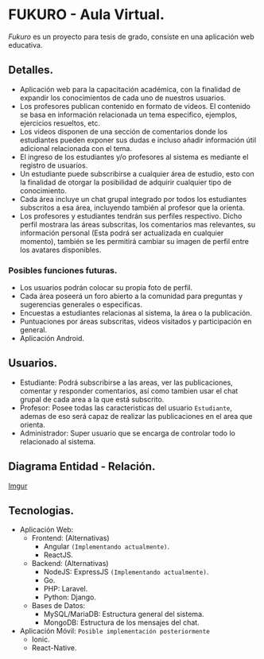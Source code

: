 # FUKURO - Aula Virtual.
*Fukuro* es un proyecto para tesis de grado, consiste en una aplicación web educativa. 

## Detalles.
- Aplicación web para la capacitación académica, con la finalidad de expandir los conocimientos de cada uno de nuestros usuarios.
- Los profesores publican contenido en formato de videos. El contenido se basa en información relacionada un tema especifico, ejemplos, ejercicios resueltos, etc.
- Los videos disponen de una sección de comentarios donde los estudiantes pueden exponer sus dudas e incluso añadir información útil adicional relacionada con el tema.
- El ingreso de los estudiantes y/o profesores al sistema es mediante el registro de usuarios.
- Un estudiante puede subscribirse a cualquier área de estudio, esto con la finalidad de otorgar la posibilidad de adquirir cualquier tipo de conocimiento.
- Cada área incluye un chat grupal integrado por todos los estudiantes subscritos a esa área, incluyendo también al profesor que la orienta.
- Los profesores y estudiantes tendrán sus perfiles respectivo. Dicho perfil mostrara las áreas subscritas, los comentarios mas relevantes, su información personal (Esta podrá ser actualizada en cualquier momento), también se les permitirá cambiar su imagen de perfil entre los avatares disponibles.

### Posibles funciones futuras.
- Los usuarios podrán colocar su propia foto de perfil.
- Cada área poseerá un foro abierto a la comunidad para preguntas y sugerencias generales o especificas.
- Encuestas a estudiantes relacionas al sistema, la área o la publicación.
- Puntuaciones por áreas subscritas, videos visitados y participación en general.
- Aplicación Android.

## Usuarios.
- Estudiante: Podrá subscribirse a las areas, ver las publicaciones, comentar y responder comentarios, así como tambien usar el chat grupal de cada area a la que está subscrito.
- Profesor: Posee todas las caracteristicas del usuario `Estudiante`, ademas de eso será capaz de realizar las publicaciones en el area que orienta.
- Administrador: Super usuario que se encarga de controlar todo lo relacionado al sistema.

## Diagrama Entidad - Relación.
[Imgur](https://i.imgur.com/F9yF2JF.png)

## Tecnologias.
- Aplicación Web:
    - Frontend: (Alternativas)
        - Angular `(Implementando actualmente)`.
        - ReactJS.
    - Backend: (Alternativas)
        - NodeJS: ExpressJS `(Implementando actualmente)`.
        - Go. 
        - PHP: Laravel.
        - Python: Django.
    - Bases de Datos:
        - MySQL/MariaDB: Estructura general del sistema.
        - MongoDB: Estructura de los mensajes del chat.
- Aplicación Móvil: `Posible implementación posteriormente`
    - Ionic.
    - React-Native.
